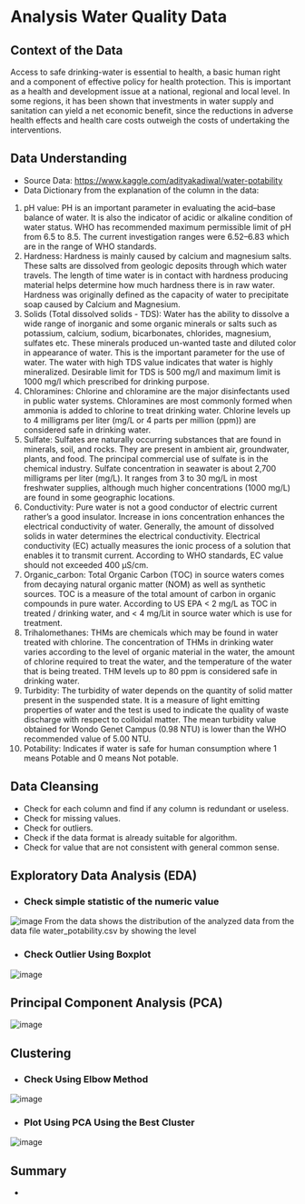# Analysis Water Quality Data #
## Context of the Data
Access to safe drinking-water is essential to health, a basic human right and a component of effective policy for health protection. This is important as a health and development issue at a national, regional and local level. In some regions, it has been shown that investments in water supply and sanitation can yield a net economic benefit, since the reductions in adverse health effects and health care costs outweigh the costs of undertaking the interventions.
## Data Understanding
* Source Data: https://www.kaggle.com/adityakadiwal/water-potability
* Data Dictionary from the explanation of the column in the data:
1. pH value: PH is an important parameter in evaluating the acid–base balance of water. It is also the indicator of acidic or alkaline condition of water status. WHO has recommended maximum permissible limit of pH from 6.5 to 8.5. The current investigation ranges were 6.52–6.83 which are in the range of WHO standards.
2. Hardness: Hardness is mainly caused by calcium and magnesium salts. These salts are dissolved from geologic deposits through which water travels. The length of time water is in contact with hardness producing material helps determine how much hardness there is in raw water. Hardness was originally defined as the capacity of water to precipitate soap caused by Calcium and Magnesium.
3. Solids (Total dissolved solids - TDS): Water has the ability to dissolve a wide range of inorganic and some organic minerals or salts such as potassium, calcium, sodium, bicarbonates, chlorides, magnesium, sulfates etc. These minerals produced un-wanted taste and diluted color in appearance of water. This is the important parameter for the use of water. The water with high TDS value indicates that water is highly mineralized. Desirable limit for TDS is 500 mg/l and maximum limit is 1000 mg/l which prescribed for drinking purpose.
4. Chloramines: Chlorine and chloramine are the major disinfectants used in public water systems. Chloramines are most commonly formed when ammonia is added to chlorine to treat drinking water. Chlorine levels up to 4 milligrams per liter (mg/L or 4 parts per million (ppm)) are considered safe in drinking water.
5. Sulfate: Sulfates are naturally occurring substances that are found in minerals, soil, and rocks. They are present in ambient air, groundwater, plants, and food. The principal commercial use of sulfate is in the chemical industry. Sulfate concentration in seawater is about 2,700 milligrams per liter (mg/L). It ranges from 3 to 30 mg/L in most freshwater supplies, although much higher concentrations (1000 mg/L) are found in some geographic locations.
6. Conductivity: Pure water is not a good conductor of electric current rather’s a good insulator. Increase in ions concentration enhances the electrical conductivity of water. Generally, the amount of dissolved solids in water determines the electrical conductivity. Electrical conductivity (EC) actually measures the ionic process of a solution that enables it to transmit current. According to WHO standards, EC value should not exceeded 400 μS/cm.
7. Organic_carbon: Total Organic Carbon (TOC) in source waters comes from decaying natural organic matter (NOM) as well as synthetic sources. TOC is a measure of the total amount of carbon in organic compounds in pure water. According to US EPA < 2 mg/L as TOC in treated / drinking water, and < 4 mg/Lit in source water which is use for treatment.
8. Trihalomethanes: THMs are chemicals which may be found in water treated with chlorine. The concentration of THMs in drinking water varies according to the level of organic material in the water, the amount of chlorine required to treat the water, and the temperature of the water that is being treated. THM levels up to 80 ppm is considered safe in drinking water.
9. Turbidity: The turbidity of water depends on the quantity of solid matter present in the suspended state. It is a measure of light emitting properties of water and the test is used to indicate the quality of waste discharge with respect to colloidal matter. The mean turbidity value obtained for Wondo Genet Campus (0.98 NTU) is lower than the WHO recommended value of 5.00 NTU.
10. Potability: Indicates if water is safe for human consumption where 1 means Potable and 0 means Not potable.
## Data Cleansing
* Check for each column and find if any column is redundant or useless.
* Check for missing values.
* Check for outliers.
* Check if the data format is already suitable for algorithm.
* Check for value that are not consistent with general common sense.
## Exploratory Data Analysis (EDA)
* ### Check simple statistic of the numeric value
![image](https://user-images.githubusercontent.com/46348831/128813882-a2682b91-3aa8-43a2-a85c-e3a854454b4e.png)
From the data shows the distribution of the analyzed data from the data file water_potability.csv by showing the level
* ### Check Outlier Using Boxplot
![image](https://user-images.githubusercontent.com/46348831/128814535-58187ff0-2fa4-41b6-b445-04ed2af6aa0d.png)

## Principal Component Analysis (PCA)
![image](https://user-images.githubusercontent.com/46348831/128816016-eb511d93-bebc-4997-a6fc-9458e65d9f66.png)

## Clustering
* ### Check Using Elbow Method
![image](https://user-images.githubusercontent.com/46348831/128815623-bcf9c737-3add-48f5-a78f-8564cb903553.png)

* ### Plot Using PCA Using the Best Cluster
![image](https://user-images.githubusercontent.com/46348831/128815810-848b33f9-2ac5-43af-bce3-1a67b57570db.png)

## Summary
* 
